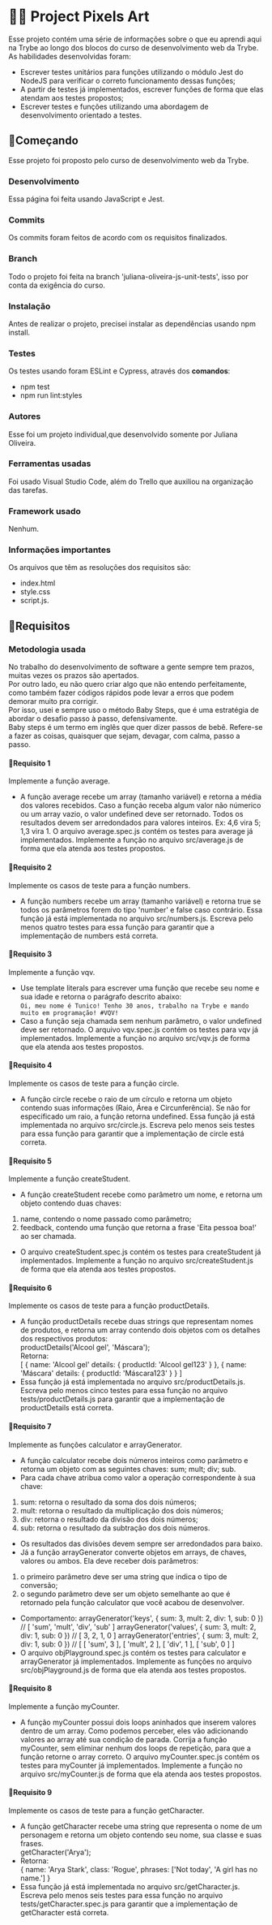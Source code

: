 # 	:woman_technologist: Project Pixels Art

Esse projeto contém uma série de informações sobre o que eu aprendi aqui na Trybe ao longo dos blocos do curso de desenvolvimento web da Trybe. <br>
As habilidades desenvolvidas foram:
* Escrever testes unitários para funções utilizando o módulo Jest do NodeJS para verificar o correto funcionamento dessas funções;
* A partir de testes já implementados, escrever funções de forma que elas atendam aos testes propostos;
* Escrever testes e funções utilizando uma abordagem de desenvolvimento orientado a testes.

## :rocket:Começando
Esse projeto foi proposto pelo curso de desenvolvimento web da Trybe.
### Desenvolvimento
Essa página foi feita usando JavaScript e Jest.
### Commits
Os commits foram feitos de acordo com os requisitos finalizados.
### Branch
Todo o projeto foi feita na branch 'juliana-oliveira-js-unit-tests', isso por conta da exigência do curso.
### Instalação
Antes de realizar o projeto, precisei instalar as dependências usando npm install.
### Testes
Os testes usando foram ESLint e Cypress, através dos **comandos**: <br>
* npm test <br>
* npm run lint:styles
### Autores
Esse foi um projeto individual,que desenvolvido somente por Juliana Oliveira.
### Ferramentas usadas
Foi usado Visual Studio Code, além do Trello que auxiliou na organização das tarefas.
### Framework usado
Nenhum.
### Informações importantes
Os arquivos que têm as resoluções dos requisitos são:
* index.html
* style.css
* script.js.

## :footprints:Requisitos
### Metodologia usada
No trabalho do desenvolvimento de software a gente sempre tem prazos, muitas vezes os prazos são apertados.<br>
Por outro lado, eu não quero criar algo que não entendo perfeitamente, como também fazer códigos rápidos pode levar a erros que podem demorar muito pra corrigir.<br>
Por isso, usei e sempre uso o método Baby Steps, que é uma estratégia de abordar o desafio passo à passo, defensivamente.<br>
Baby steps é um termo em inglês que quer dizer passos de bebê. Refere-se a fazer as coisas, quaisquer que sejam, devagar, com calma, passo a passo.
#### :footprints:Requisito 1
Implemente a função average.
* A função average recebe um array (tamanho variável) e retorna a média dos valores recebidos. Caso a função receba algum valor não númerico ou um array vazio, o valor undefined deve ser retornado. Todos os resultados devem ser arredondados para valores inteiros. Ex: 4,6 vira 5; 1,3 vira 1. O arquivo average.spec.js contém os testes para average já implementados. Implemente a função no arquivo src/average.js de forma que ela atenda aos testes propostos.
#### :footprints:Requisito 2
Implemente os casos de teste para a função numbers.
* A função numbers recebe um array (tamanho variável) e retorna true se todos os parâmetros forem do tipo 'number' e false caso contrário. Essa função já está implementada no arquivo src/numbers.js. Escreva pelo menos quatro testes para essa função para garantir que a implementação de numbers está correta.
#### :footprints:Requisito 3
Implemente a função vqv.
* Use template literals para escrever uma função que recebe seu nome e sua idade e retorna o parágrafo descrito abaixo:<br>
`Oi, meu nome é Tunico!
Tenho 30 anos,
trabalho na Trybe e mando muito em programação!
#VQV!`
* Caso a função seja chamada sem nenhum parâmetro, o valor undefined deve ser retornado. O arquivo vqv.spec.js contém os testes para vqv já implementados. Implemente a função no arquivo src/vqv.js de forma que ela atenda aos testes propostos.

#### :footprints:Requisito 4
Implemente os casos de teste para a função circle.
* A função circle recebe o raio de um círculo e retorna um objeto contendo suas informações (Raio, Área e Circunferência). Se não for especificado um raio, a função retorna undefined. Essa função já está implementada no arquivo src/circle.js. Escreva pelo menos seis testes para essa função para garantir que a implementação de circle está correta.
#### :footprints:Requisito 5
Implemente a função createStudent.
* A função createStudent recebe como parâmetro um nome, e retorna um objeto contendo duas chaves:<br>
1. name, contendo o nome passado como parâmetro;<br>
2. feedback, contendo uma função que retorna a frase 'Eita pessoa boa!' ao ser chamada.<br>
* O arquivo createStudent.spec.js contém os testes para createStudent já implementados. Implemente a função no arquivo src/createStudent.js de forma que ela atenda aos testes propostos.
#### :footprints:Requisito 6
Implemente os casos de teste para a função productDetails.

* A função productDetails recebe duas strings que representam nomes de produtos, e retorna um array contendo dois objetos com os detalhes dos respectivos produtos:<br>
productDetails('Alcool gel', 'Máscara');<br>
Retorna:<br>
[
  {
    name: 'Alcool gel'
    details: {
      productId: 'Alcool gel123'
    }
  },
  {
    name: 'Máscara'
    details: {
      productId: 'Máscara123'
    }
  }
]
* Essa função já está implementada no arquivo src/productDetails.js. Escreva pelo menos cinco testes para essa função no arquivo tests/productDetails.js para garantir que a implementação de productDetails está correta.
#### :footprints:Requisito 7
Implemente as funções calculator e arrayGenerator.
* A função calculator recebe dois números inteiros como parâmetro e retorna um objeto com as seguintes chaves: sum;
mult;
div;
sub.
* Para cada chave atribua como valor a operação correspondente à sua chave:
1. sum: retorna o resultado da soma dos dois números;<br>
2. mult: retorna o resultado da multiplicação dos dois números;<br>
3. div: retorna o resultado da divisão dos dois números;<br>
4. sub: retorna o resultado da subtração dos dois números.<br>
* Os resultados das divisões devem sempre ser arredondados para baixo.
* Já a função arrayGenerator converte objetos em arrays, de chaves, valores ou ambos. Ela deve receber dois parâmetros:
1. o primeiro parâmetro deve ser uma string que indica o tipo de conversão; <br>
2. o segundo parâmetro deve ser um objeto semelhante ao que é retornado pela função calculator que você acabou de desenvolver. 
* Comportamento:
arrayGenerator('keys', { sum: 3, mult: 2, div: 1, sub: 0 }) // [ 'sum', 'mult', 'div', 'sub' ]
arrayGenerator('values', { sum: 3, mult: 2, div: 1, sub: 0 }) // [ 3, 2, 1, 0 ]
arrayGenerator('entries', { sum: 3, mult: 2, div: 1, sub: 0 }) // [ [ 'sum', 3 ], [ 'mult', 2 ], [ 'div', 1 ], [ 'sub', 0 ] ]
* O arquivo objPlayground.spec.js contém os testes para calculator e arrayGenerator já implementados. Implemente as funções no arquivo src/objPlayground.js de forma que ela atenda aos testes propostos.
#### :footprints:Requisito 8
 Implemente a função myCounter.
 * A função myCounter possui dois loops aninhados que inserem valores dentro de um array. Como podemos perceber, eles vão adicionando valores ao array até sua condição de parada. Corrija a função myCounter, sem eliminar nenhum dos loops de repetição, para que a função retorne o array correto. O arquivo myCounter.spec.js contém os testes para myCounter já implementados. Implemente a função no arquivo src/myCounter.js de forma que ela atenda aos testes propostos.
#### :footprints:Requisito 9
Implemente os casos de teste para a função getCharacter.
* A função getCharacter recebe uma string que representa o nome de um personagem e retorna um objeto contendo seu nome, sua classe e suas frases.<br>
getCharacter('Arya');
* Retorna:<br>
{
  name: 'Arya Stark',
  class: 'Rogue',
  phrases: ['Not today', 'A girl has no name.']
}
* Essa função já está implementada no arquivo src/getCharacter.js. Escreva pelo menos seis testes para essa função no arquivo tests/getCharacter.spec.js para garantir que a implementação de getCharacter está correta.
